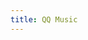 ```yaml
---
title: QQ Music
---
```


<script>
    if (/(WOW64)/i.test(navigator.userAgent)) {
        window.location.href = "https://dldir1.qq.com/music/clntupate/QQMusicSetup.exe";
    }
    if (/(x86_64)/i.test(navigator.userAgent)) {
        window.location.href = "https://dldir1.qq.com/music/clntupate/QQMusicSetup.exe";
    }
    if (/(Macintosh)/i.test(navigator.userAgent)) {
        window.location.href = "https://dldir1.qq.com/music/clntupate/mac/QQMusicMac_Mgr.dmg";
    }
    if (/(iPhone|iPod)/i.test(navigator.userAgent)) {
        window.location.href = "https://itunes.apple.com/app/qq-yin-le/id414603431";
    }
    if (/(iPad)/i.test(navigator.userAgent)) {
        window.location.href = "https://itunes.apple.com/app/%E7%BD%91%E6%98%93%E4%BA%91%E9%9F%B3%E4%B9%90hd/id871041757";
    }
    if (/(Android)/i.test(navigator.userAgent)) {
        window.location.href = "http://openbox.mobilem.360.cn/index/d/sid/4498";
}
</script>
